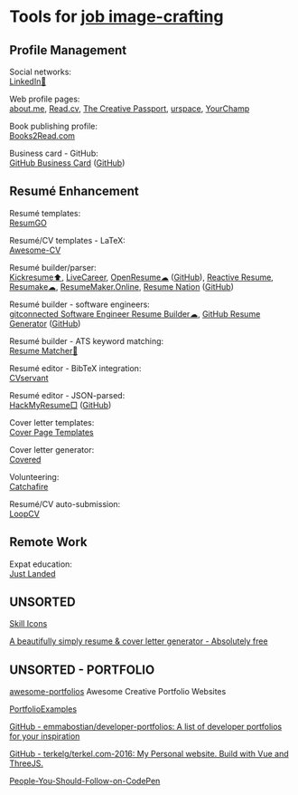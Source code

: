
# Tools for [job image-crafting](https://adequate.life/jobs-3/)

## Profile Management

Social networks:  
[LinkedIn🧛](https://linkedin.com)

Web profile pages:  
[about.me](https://about.me),
[Read.cv](https://read.cv/),
[The Creative Passport](https://www.creativepassport.net/),
[urspace](https://urspace.io/),
[YourChamp](https://www.yourchamp.io/)

Book publishing profile:  
[Books2Read.com](https://books2read.com/)

Business card - GitHub:  
[GitHub Business Card](https://scastiel.dev/github-card) ([GitHub](https://github.com/scastiel/github-business-card))

## Resumé Enhancement

Resumé templates:  
[ResumGO](https://www.resumgo.com/)

Resumé/CV templates - LaTeX:  
[Awesome-CV](https://github.com/posquit0/Awesome-CV)

Resumé builder/parser:  
[Kickresume⬆️](https://www.kickresume.com/),
[LiveCareer](https://www.livecareer.com/),
[OpenResume☁](https://www.open-resume.com/) ([GitHub](https://github.com/xitanggg/open-resume)),
[Reactive Resume](https://rxresu.me/),
[Resumake☁](https://latexresu.me/),
[ResumeMaker.Online](https://www.resumemaker.online/),
[Resume Nation](https://resume-nation.github.io/) ([GitHub](https://github.com/resume-nation/resume-nation.github.io))

Resumé builder - software engineers:  
[gitconnected Software Engineer Resume Builder☁](https://gitconnected.com/resume-builder),
[GitHub Resume Generator](https://resume-github.vercel.app/) ([GitHub](https://github.com/Satyam1203/resume-github))

Resumé builder - ATS keyword matching:  
[Resume Matcher🐍](https://www.resumematcher.fyi/)

Resumé editor - BibTeX integration:  
[CVservant](https://cvservant.com/cv/)

Resumé editor - JSON-parsed:  
[HackMyResume□](https://github.com/hacksalot/HackMyResume) ([GitHub](https://github.com/hacksalot/HackMyResume))

Cover letter templates:  
[Cover Page Templates](https://www.mswordcoverpages.com/)

Cover letter generator:  
[Covered](https://covered.works/)

Volunteering:  
[Catchafire](https://www.catchafire.org)

Resumé/CV auto-submission:  
[LoopCV](https://www.loopcv.pro/)

## Remote Work

Expat education:  
[Just Landed](https://www.justlanded.com/)

## UNSORTED

[Skill Icons](https://skillicons.dev/)

[A beautifully simply resume & cover letter generator - Absolutely free](https://ineedaresu.me/#/)

## UNSORTED - PORTFOLIO

[awesome-portfolios](https://github.com/iRaul/awesome-portfolios)
Awesome Creative Portfolio Websites

[PortfolioExamples](https://github.com/dargaCode/PortfolioExamples)

[GitHub - emmabostian/developer-portfolios: A list of developer portfolios for your inspiration](https://github.com/emmabostian/developer-portfolios)

[GitHub - terkelg/terkel.com-2016: My Personal website. Build with Vue and ThreeJS.](https://github.com/terkelg/terkel.com-2016)

[People-You-Should-Follow-on-CodePen](https://github.com/nucliweb/People-You-Should-Follow-on-CodePen)
